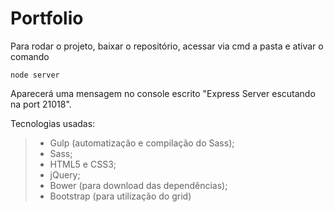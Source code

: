 # Portfolio

Para rodar o projeto, baixar o repositório,
acessar via cmd a pasta e ativar o comando 
``` 
node server
```

Aparecerá uma mensagem no console escrito "Express Server escutando na port 21018".

Tecnologias usadas:

>- Gulp (automatização e compilação do Sass);
>- Sass;
>- HTML5 e CSS3;
>- jQuery;
>- Bower (para download das dependências);
>- Bootstrap (para utilização do grid)




